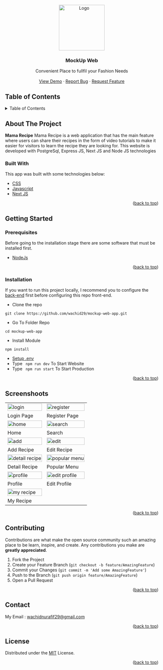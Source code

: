 <div id="top"></div>

<!-- PROJECT LOGO -->
<br />
<div align="center">
  <a href="https://github.com/wachid29/mockup-web-app">
    <img src="https://res.cloudinary.com/dbpfwb5ok/image/upload/v1659148545/portofolio/recipe/2_kpnvj7.png" alt="Logo" width="150px">
  </a>

  <h3 align="center">MockUp Web</h3>

  <p align="center">
    Convenient Place to fullfil your Fashion Needs
    <br />
    <br />
    <a href=https://mockup-web-app-wachid.vercel.app/>View Demo</a>
    ·
    <a href="https://github.com/wachid29/mockup-web-app/issues">Report Bug</a>
    ·
    <a href="https://github.com/wachid29/mockup-web-app/issues">Request Feature</a>
  </p>
</div>

<!-- TABLE OF CONTENTS -->

## Table of Contents

<details>
  <summary>Table of Contents</summary>
  <ol>
    <li>
      <a href="#about-the-project">About The Project</a>
      <ul>
        <li><a href="#built-with">Built With</a></li>
      </ul>
    </li>
    <li>
      <a href="#getting-started">Getting Started</a>
      <ul>
        <li><a href="#prerequisites">Prerequisites</a></li>
        <li><a href="#installation">Installation</a></li>
        <li><a href="#setup-env-example">Setup .env example</a></li>
      </ul>
    </li>
    <li><a href="#screenshoots">Screenshots</a></li>
    <li><a href="#contributing">Contributing</a></li>
    <li><a href="#related-project">Related Project</a></li>
    <li><a href="#contact">Contact</a></li>
    <li><a href="#license">License</a></li>
  </ol>
</details>

<!-- ABOUT THE PROJECT -->

## About The Project

**Mama Recipe** Mama Recipe is a web application that has the main feature where users can share their recipes in the form of video tutorials to make it easier for visitors to learn the recipe they are looking for. This website is developed with PostgreSql, Express JS, Next JS and Node JS technologies

### Built With

This app was built with some technologies below:

- [CSS](https://developer.mozilla.org/en-US/docs/Web/CSS)
- [Javascript](https://www.javascript.com/)
- [Next JS](https://nextjs.org/)

<p align="right">(<a href="#top">back to top</a>)</p>

<!-- GETTING STARTED -->

## Getting Started

### Prerequisites

Before going to the installation stage there are some software that must be installed first.

- [NodeJs](https://nodejs.org/en/download/)

<p align="right">(<a href="#top">back to top</a>)</p>

### Installation

If you want to run this project locally, I recommend you to configure the [back-end](https://github.com/fandipras7/foodRecipeApi) first before configuring this repo front-end.

- Clone the repo

```
git clone https://github.com/wachid29/mockup-web-app.git
```

- Go To Folder Repo

```
cd mockup-web-app
```

- Install Module

```
npm install
```

- <a href="#setup-env">Setup .env</a>
- Type ` npm run dev` To Start Website
- Type ` npm run start` To Start Production

<p align="right">(<a href="#top">back to top</a>)</p>

## Screenshoots

<p align="center" display=flex>
   
<table>
 
  <tr>
    <td><image src="https://res.cloudinary.com/dhdngrjzr/image/upload/v1664242324/profile-user/u5kvhshnrwgpwkyqsyps.png" alt="login" width=100%></td>
    <td><image src="https://res.cloudinary.com/dhdngrjzr/image/upload/v1664242458/profile-user/vilazmdgn6lrig9krdxd.png" alt="register" width=100%/></td>
  </tr>
   <tr>
    <td>Login Page</td>
    <td>Register Page</td>
  </tr>
  <tr>
    <td><image src="https://res.cloudinary.com/dhdngrjzr/image/upload/v1664242196/profile-user/ru9uognhacfuciyzdui1.png" alt="home" width=100%></td>
    <td><image src="https://res.cloudinary.com/dhdngrjzr/image/upload/v1664242472/profile-user/qwigxfujkph7im3iwrgs.png" alt="search" width=100%/></td>
  </tr>
  <tr>
    <td>Home</td>
    <td>Search</td>
  </tr>
    <tr>
    <td><image src="https://res.cloudinary.com/dhdngrjzr/image/upload/v1664242131/profile-user/nmcxtlnt8ysvctmzqxqk.png" alt="add" width=100%></td>
    <td><image src="https://res.cloudinary.com/dhdngrjzr/image/upload/v1664242162/profile-user/dghg2jbm7lz78jd8nk3c.png" alt="edit" width=100%/></td>
  </tr>
  <tr>
    <td>Add Recipe</td>
    <td>Edit Recipe</td>
  </tr>
  </tr>
    <tr>
    <td><image src="https://res.cloudinary.com/dhdngrjzr/image/upload/v1664242151/profile-user/pclzbjbj7nvizqmnc4il.png" alt="detail recipe" width=100%></td>
    <td><image src="https://res.cloudinary.com/dhdngrjzr/image/upload/v1664242419/profile-user/sin6ox4uyusbzc4wytii.png" alt="popular menu" width=100%/></td>
  </tr>
  <tr>
    <td>Detail Recipe</td>
    <td>Popular Menu</td>
  </tr>
  </tr>
    <tr>
    <td><image src="https://res.cloudinary.com/dhdngrjzr/image/upload/v1664242434/profile-user/ormkbnpksnpwr7r1idfv.png" alt="profile" width=100%></td>
    <td><image src="https://res.cloudinary.com/dhdngrjzr/image/upload/v1664242444/profile-user/wlar0fvbmc37r8d0sukn.png" alt="edit profile" width=100%/></td>
  </tr>
  <tr>
    <td>Profile</td>
    <td>Edit Profile</td>
  </tr>
    </tr>
    <tr>
    <td><image src="https://res.cloudinary.com/dhdngrjzr/image/upload/v1664242397/profile-user/i0zhsmojaqwsglfanlvl.png" alt="my recipe" width=100%></td>
  </tr>
  <tr>
    <td>My Recipe</td>
    
  </tr>
</table>
      
</p>
<p align="right">(<a href="#top">back to top</a>)</p>

## Contributing

Contributions are what make the open source community such an amazing place to be learn, inspire, and create. Any contributions you make are **greatly appreciated**.

1. Fork the Project
2. Create your Feature Branch (`git checkout -b feature/AmazingFeature`)
3. Commit your Changes (`git commit -m 'Add some AmazingFeature'`)
4. Push to the Branch (`git push origin feature/AmazingFeature`)
5. Open a Pull Request


<p align="right">(<a href="#top">back to top</a>)</p>

## Contact

My Email : wachidnurafif29@gmail.com

<p align="right">(<a href="#top">back to top</a>)</p>

## License

Distributed under the [MIT](/LICENSE) License.

<p align="right">(<a href="#top">back to top</a>)</p>
